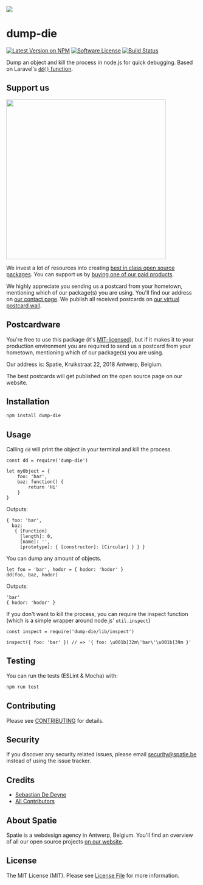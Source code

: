 
[<img src="https://github-ads.s3.eu-central-1.amazonaws.com/support-ukraine.svg?t=1" />](https://supportukrainenow.org)

# dump-die

[![Latest Version on NPM](https://img.shields.io/npm/v/dump-die.svg?style=flat-square)](https://npmjs.com/package/dump-die)
[![Software License](https://img.shields.io/badge/license-MIT-brightgreen.svg?style=flat-square)](LICENSE.md)
[![Build Status](https://img.shields.io/travis/spatie/dump-die.svg?style=flat-square)](https://travis-ci.org/spatie/dump-die)

Dump an object and kill the process in node.js for quick debugging. Based on Laravel's [`dd()` function](http://laravel.com/docs/master/helpers#method-dd).

## Support us

[<img src="https://github-ads.s3.eu-central-1.amazonaws.com/dump-die.jpg?t=1" width="419px" />](https://spatie.be/github-ad-click/dump-die)

We invest a lot of resources into creating [best in class open source packages](https://spatie.be/open-source). You can support us by [buying one of our paid products](https://spatie.be/open-source/support-us).

We highly appreciate you sending us a postcard from your hometown, mentioning which of our package(s) you are using. You'll find our address on [our contact page](https://spatie.be/about-us). We publish all received postcards on [our virtual postcard wall](https://spatie.be/open-source/postcards).

## Postcardware

You're free to use this package (it's [MIT-licensed](LICENSE.md)), but if it makes it to your production environment you are required to send us a postcard from your hometown, mentioning which of our package(s) you are using.

Our address is: Spatie, Kruikstraat 22, 2018 Antwerp, Belgium.

The best postcards will get published on the open source page on our website.

## Installation

```bash
npm install dump-die
```

## Usage

Calling `dd` will print the object in your terminal and kill the process.

```es6
const dd = require('dump-die')

let myObject = {
    foo: 'bar',
    baz: function() {
        return 'Hi'
    }
}

```

Outputs:

```
{ foo: 'bar',
  baz:
   { [Function]
     [length]: 0,
     [name]: '',
     [prototype]: { [constructor]: [Circular] } } }
```

You can dump any amount of objects.

```es6
let foo = 'bar', hodor = { hodor: 'hodor' }
dd(foo, baz, hodor)
```

Outputs:

```
'bar'
{ hodor: 'hodor' }
```

If you don't want to kill the process, you can require the inspect function (which is a simple wrapper around node.js' `util.inspect`)

```es6
const inspect = require('dump-die/lib/inspect')

inspect({ foo: 'bar' }) // => '{ foo: \u001b[32m\'bar\'\u001b[39m }'
```

## Testing

You can run the tests (ESLint & Mocha) with:

```bash
npm run test
```

## Contributing

Please see [CONTRIBUTING](https://github.com/spatie/.github/blob/main/CONTRIBUTING.md) for details.

## Security

If you discover any security related issues, please email [security@spatie.be](mailto:security@spatie.be) instead of using the issue tracker.

## Credits

- [Sebastian De Deyne](https://github.com/sebastiandedeyne)
- [All Contributors](../../contributors)

## About Spatie

Spatie is a webdesign agency in Antwerp, Belgium. You'll find an overview of all our open source projects [on our website](https://spatie.be/opensource).

## License

The MIT License (MIT). Please see [License File](LICENSE.md) for more information.
